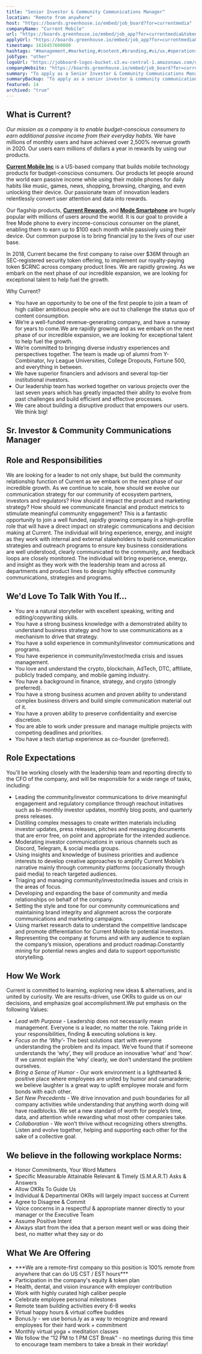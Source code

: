 ```yaml
---
title: "Senior Investor & Community Communications Manager"
location: "Remote from anywhere"
host: "https://boards.greenhouse.io/embed/job_board?for=currentmedia"
companyName: "Current Mobile"
url: "https://boards.greenhouse.io/embed/job_app?for=currentmedia&token=5103792002"
applyUrl: "https://boards.greenhouse.io/embed/job_app?for=currentmedia&token=5103792002#app"
timestamp: 1616457600000
hashtags: "#management,#marketing,#content,#branding,#ui/ux,#operations,#socialmedia,#finance,#office,#monitoring"
jobType: "other"
logoUrl: "https://jobboard-logos-bucket.s3.eu-central-1.amazonaws.com/current-mobile"
companyWebsite: "https://boards.greenhouse.io/embed/job_board?for=currentmedia"
summary: "To apply as a Senior Investor & Community Communications Manager at Current Mobile, you preferably need to have some knowledge of: #management, #marketing, #content."
summaryBackup: "To apply as a senior investor & community communications manager at Current Mobile, you preferably need to have some knowledge of: #management, #marketing, #content."
featured: 14
archived: "true"
---
```


## What is Current?

_Our mission as a company is to enable budget-conscious consumers to earn additional passive income from their everyday habits._ We have millions of monthly users and have achieved over 2,500% revenue growth in 2020. Our users earn millions of dollars a year in rewards by using our products.

**[Current Mobile Inc](https://currentmobile.us)** is a US-based company that builds mobile technology products for budget-conscious consumers. Our products let people around the world earn passive income while using their mobile phones for daily habits like music, games, news, shopping, browsing, charging, and even unlocking their device. Our passionate team of innovation leaders relentlessly convert user attention and data into rewards. 

Our flagship products, **[Current Rewards](https://play.google.com/store/apps/details?id=us.current.android&hl=en_US&gl=US)**, and **[Mode Smartphone](http://modephone.com/)** are hugely popular with millions of users around the world. It is our goal to provide a free Mode phone to every income-conscious consumer on the planet, enabling them to earn up to $100 each month while passively using their device. Our common purpose is to bring financial joy to the lives of our user base.

In 2018, Current became the first company to raise over $36M through an SEC-registered security token offering, to implement our royalty-paying token $CRNC across company product lines. We are rapidly growing. As we embark on the next phase of our incredible expansion, we are looking for exceptional talent to help fuel the growth.

Why Current?

*   You have an opportunity to be one of the first people to join a team of high caliber ambitious people who are out to challenge the status quo of content consumption.
*   We’re a well-funded revenue-generating company, and have a runway for years to come.We are rapidly growing and as we embark on the next phase of our incredible expansion, we are looking for exceptional talent to help fuel the growth.
*   We’re committed to bringing diverse industry experiences and perspectives together. The team is made up of alumni from Y-Combinator, Ivy League Universities, College Dropouts, Fortune 500, and everything in between.
*   We have superior financiers and advisors and several top-tier institutional investors.
*   Our leadership team has worked together on various projects over the last seven years which has greatly impacted their ability to evolve from past challenges and build efficient and effective processes.
*   We care about building a disruptive product that empowers our users. We think big!

## Sr. Investor & Community Communications Manager

## Role and Responsibilities

We are looking for a leader to not only shape, but build the community relationship function of Current as we embark on the next phase of our incredible growth. As we continue to scale, how should we evolve our communication strategy for our community of ecosystem partners, investors and regulators? How should it impact the product and marketing strategy? How should we communicate financial and product metrics to stimulate meaningful community engagement? This is a fantastic opportunity to join a well funded, rapidly growing company in a high-profile role that will have a direct impact on strategic communications and decision making at Current. The individual will bring experience, energy, and insight as they work with internal and external stakeholders to build communication strategies and outreach programs to ensure key business considerations are well understood, clearly communicated to the community, and feedback loops are closely monitored. The individual will bring experience, energy, and insight as they work with the leadership team and across all departments and product lines to design highly effective community communications, strategies and programs.

## We'd Love To Talk With You If…

*   You are a natural storyteller with excellent speaking, writing and editing/copywriting skills.
*   You have a strong business knowledge with a demonstrated ability to understand business strategy and how to use communications as a mechanism to drive that strategy.
*   You have a solid experience in community/investor communications and programs.
*   You have experience in community/investor/media crisis and issues management.
*   You love and understand the crypto, blockchain, AdTech, DTC, affiliate, publicly traded company, and mobile gaming industry.
*   You have a background in finance, strategy, and crypto (strongly preferred).
*   You have a strong business acumen and proven ability to understand complex business drivers and build simple communication material out of it.
*   You have a proven ability to preserve confidentiality and exercise discretion.
*   You are able to work under pressure and manage multiple projects with competing deadlines and priorities.
*   You have a tech startup experience as co-founder (preferred).

## Role Expectations

You'll be working closely with the leadership team and reporting directly to the CFO of the company, and will be responsible for a wide range of tasks, including:

*   Leading the community/investor communications to drive meaningful engagement and regulatory compliance through reachout initiatives such as bi-monthly investor updates, monthly blog posts, and quarterly press releases.
*   Distilling complex messages to create written materials including investor updates, press releases, pitches and messaging documents that are error free, on point and appropriate for the intended audience.
*   Moderating investor communications in various channels such as Discord, Telegram, & social media groups.
*   Using insights and knowledge of business priorities and audience interests to develop creative approaches to amplify Current Mobile’s narrative mainly through community platforms (occasionally through paid media) to reach targeted audiences.
*   Triaging and managing community/investor/media issues and crisis in the areas of focus.
*   Developing and expanding the base of community and media relationships on behalf of the company.
*   Setting the style and tone for our community communications and maintaining brand integrity and alignment across the corporate communications and marketing campaigns.
*   Using market research data to understand the competitive landscape and promote differentiation for Current Mobile to potential investors.
*   Representing the company at forums and with any audience to explain the company’s mission, operations and product roadmap.Constantly mining for potential news angles and data to support opportunistic storytelling.

## How We Work

Current is committed to learning, exploring new ideas & alternatives, and is united by curiosity. We are results-driven, use OKRs to guide us on our decisions, and emphasize goal accomplishment.We put emphasis on the following Values:

*   _Lead with Purpose -_ Leadership does not necessarily mean management. Everyone is a leader, no matter the role. Taking pride in your responsibilities, finding & executing solutions is key.
*   _Focus on the ‘Why’-_ The best solutions start with everyone understanding the problem and its impact. We’ve found that if someone understands the ‘why’, they will produce an innovative ‘what’ and ‘how’. If we cannot explain the ‘why’ clearly, we don’t understand the problem ourselves.
*   _Bring a Sense of Humor -_ Our work environment is a lighthearted & positive place where employees are united by humor and camaraderie; we believe laughter is a great way to uplift employee morale and form bonds with each other.
*   _Set New Precedents -_ We drive innovation and push boundaries for all company activities while understanding that anything worth doing will have roadblocks. We set a new standard of worth for people’s time, data, and attention while rewarding what most other companies take.
*   _Collaboration -_ We won’t thrive without recognizing others strengths. Listen and evolve together, helping and supporting each other for the sake of a collective goal.

## We believe in the following workplace Norms:

*   Honor Commitments, Your Word Matters
*   Specific Measurable Attainable Relevant & Timely (S.M.A.R.T) Asks & Answers
*   Allow OKRs To Guide Us
*   Individual & Departmental OKRs will largely impact success at Current
*   Agree to Disagree & Commit
*   Voice concerns in a respectful & appropriate manner directly to your manager or the Executive Team
*   Assume Positive Intent
*   Always start from the idea that a person meant well or was doing their best, no matter what they say or do

## What We Are Offering

*   \*\*\*We are a remote-first company so this position is 100% remote from anywhere that can do US CST / EST hours\*\*\*
*   Participation in the company's equity & token plan
*   Health, dental, and vision insurance with employer contribution
*   Work with highly curated high caliber people
*   Celebrate employee personal milestones
*   Remote team building activities every 6-8 weeks
*   Virtual happy hours & virtual coffee buddies
*   Bonus.ly - we use bonus.ly as a way to recognize and reward employees for their hard work + commitment
*   Monthly virtual yoga + meditation classes
*   We follow the “12 PM to 1 PM CST Break” - no meetings during this time to encourage team members to take a break in their workday!
